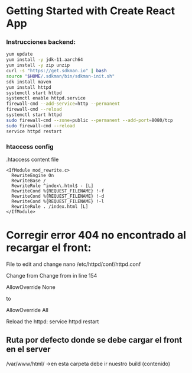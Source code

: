 # Getting Started with Create React App
### Instrucciones backend:
```sh
yum update
yum install -y jdk-11.aarch64
yum install -y zip unzip
curl -s "https://get.sdkman.io" | bash
source "$HOME/.sdkman/bin/sdkman-init.sh"
sdk install maven
yum install httpd
systemctl start httpd
systemctl enable httpd.service
firewall-cmd --add-service=http --permanent
firewall-cmd --reload
systemctl start httpd
sudo firewall-cmd --zone=public --permanent --add-port=8080/tcp
sudo firewall-cmd --reload
service httpd restart
```
### htaccess config
.htaccess content file
```
<IfModule mod_rewrite.c>
  RewriteEngine On
  RewriteBase /
  RewriteRule ^index\.html$ - [L]
  RewriteCond %{REQUEST_FILENAME} !-f
  RewriteCond %{REQUEST_FILENAME} !-d
  RewriteCond %{REQUEST_FILENAME} !-l
  RewriteRule . /index.html [L]
</IfModule>
```

# Corregir error 404 no encontrado al recargar el front:

File to edit and change
nano /etc/httpd/conf/httpd.conf

Change from
Change from in line 154

AllowOverride None

to

AllowOverride All

Reload the httpd:
service httpd restart

## Ruta por defecto donde se debe cargar el front en el server

/var/www/html/
->en esta carpeta debe ir nuestro build (contenido)
